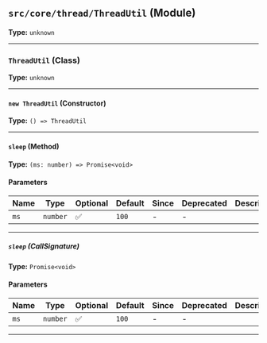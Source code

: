 ## `src/core/thread/ThreadUtil` (Module)

**Type:** `unknown`

---

### `ThreadUtil` (Class)

**Type:** `unknown`

---

#### `new ThreadUtil` (Constructor)

**Type:** `() => ThreadUtil`

---

#### `sleep` (Method)

**Type:** `(ms: number) => Promise<void>`

#### Parameters

| Name | Type     | Optional | Default | Since | Deprecated | Description |
| ---- | -------- | -------- | ------- | ----- | ---------- | ----------- |
| `ms` | `number` | ✅       | `100`   | -     | -          |             |

---

##### `sleep` (CallSignature)

**Type:** `Promise<void>`

#### Parameters

| Name | Type     | Optional | Default | Since | Deprecated | Description |
| ---- | -------- | -------- | ------- | ----- | ---------- | ----------- |
| `ms` | `number` | ✅       | `100`   | -     | -          |             |

---
